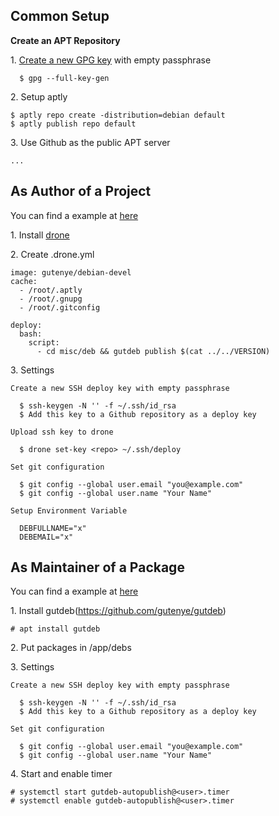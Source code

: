 Common Setup
--------

**Create an APT Repository**

1\. [Create a new GPG key](http://www.dewinter.com/gnupg_howto/english/GPGMiniHowto-3.html#ss3.1) with empty passphrase

```
  $ gpg --full-key-gen
```

2\. Setup aptly

```
$ aptly repo create -distribution=debian default
$ aptly publish repo default
```

3\. Use Github as the public APT server

```
...
```

As Author of a Project
----------------------

You can find a example at [here](https://github.com/gutenye/gutdeb)

1\. Install [drone](https://github.com/drone/drone)

2\. Create .drone.yml

```
image: gutenye/debian-devel
cache:
  - /root/.aptly
  - /root/.gnupg
  - /root/.gitconfig

deploy:
  bash:
    script:
      - cd misc/deb && gutdeb publish $(cat ../../VERSION)
```

3\. Settings

```
Create a new SSH deploy key with empty passphrase

  $ ssh-keygen -N '' -f ~/.ssh/id_rsa
  $ Add this key to a Github repository as a deploy key

Upload ssh key to drone

  $ drone set-key <repo> ~/.ssh/deploy

Set git configuration

  $ git config --global user.email "you@example.com"
  $ git config --global user.name "Your Name"

Setup Environment Variable

  DEBFULLNAME="x"
  DEBEMAIL="x"
```

As Maintainer of a Package
--------------------------

You can find a example at [here](https://github.com/gutenye/debs)

1\. Install gutdeb(https://github.com/gutenye/gutdeb)

```
# apt install gutdeb
```

2\. Put packages in /app/debs

3\. Settings

```
Create a new SSH deploy key with empty passphrase

  $ ssh-keygen -N '' -f ~/.ssh/id_rsa
  $ Add this key to a Github repository as a deploy key

Set git configuration

  $ git config --global user.email "you@example.com"
  $ git config --global user.name "Your Name"
```

4\. Start and enable timer

```
# systemctl start gutdeb-autopublish@<user>.timer
# systemctl enable gutdeb-autopublish@<user>.timer
```
